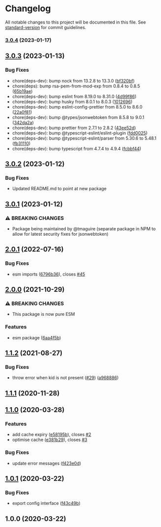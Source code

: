 # Changelog

All notable changes to this project will be documented in this file. See [standard-version](https://github.com/conventional-changelog/standard-version) for commit guidelines.

### [3.0.4](https://github.com/tmaguire/azure-ad-verify-token/compare/v3.0.3...v3.0.4) (2023-01-17)

## [3.0.3](https://github.com/tmaguire/azure-ad-verify-token/compare/v3.0.2...v3.0.3) (2023-01-13)


### Bug Fixes
* chore(deps-dev): bump nock from 13.2.8 to 13.3.0 ([bf320bf](https://github.com/tmaguire/azure-ad-verify-token/commit/bf320bf76429f6af1fa6bb413da1122b66921357))
* chore(deps): bump rsa-pem-from-mod-exp from 0.8.4 to 0.8.5 ([65b19ae](https://github.com/tmaguire/azure-ad-verify-token/commit/65b19ae4534e22027e46398575d81caec27e857e))
* chore(deps-dev): bump eslint from 8.19.0 to 8.31.0 ([4d99f86](https://github.com/tmaguire/azure-ad-verify-token/commit/4d99f86e29d108b300437b210c281606b1266fad))
* chore(deps-dev): bump husky from 8.0.1 to 8.0.3 ([1012696](https://github.com/tmaguire/azure-ad-verify-token/commit/1012696cfb17decb77df5a08e2839a649a71da75))
* chore(deps-dev): bump eslint-config-prettier from 8.5.0 to 8.6.0  ([22a0f81](https://github.com/tmaguire/azure-ad-verify-token/commit/22a0f81fc2aa81e26b9156ae58e931eac8fa1f77))
* chore(deps-dev): bump @types/jsonwebtoken from 8.5.8 to 9.0.1 ([342da2a](https://github.com/tmaguire/azure-ad-verify-token/commit/342da2aeb9b236f80edd7d2953f13d0b0a9d82b6))
* chore(deps-dev): bump prettier from 2.7.1 to 2.8.2 ([43ee52d](https://github.com/tmaguire/azure-ad-verify-token/commit/43ee52dfc0e688559eecbe67f094ff9fb7306366))
* chore(deps-dev): bump @typescript-eslint/eslint-plugin ([fdd0025](https://github.com/tmaguire/azure-ad-verify-token/commit/fdd0025dc39f7e7da3f83a5a66f24eb1be1c2eb4))
* chore(deps-dev): bump @typescript-eslint/parser from 5.30.6 to 5.48.1 ([fb31110](https://github.com/tmaguire/azure-ad-verify-token/commit/fb311109fec78ef0b4c8315cc9068fab788c746f))
* chore(deps-dev): bump typescript from 4.7.4 to 4.9.4 ([fcbbf44](https://github.com/tmaguire/azure-ad-verify-token/commit/fcbbf443269e524e23dbd9938e24b14bd6e5ddf2))

## [3.0.2](https://github.com/tmaguire/azure-ad-verify-token/compare/v3.0.1...v3.0.2) (2023-01-12)


### Bug Fixes
* Updated README.md to point at new package

## [3.0.1](https://github.com/tmaguire/azure-ad-verify-token/compare/v2.0.1...v3.0.1) (2023-01-12)


### ⚠ BREAKING CHANGES
* Package being maintained by @tmaguire (separate package in NPM to allow for latest security fixes for jsonwebtoken)

## [2.0.1](https://github.com/justinlettau/azure-ad-verify-token/compare/v2.0.0...v2.0.1) (2022-07-16)


### Bug Fixes

* esm imports ([6796b36](https://github.com/justinlettau/azure-ad-verify-token/commit/6796b36bbf3cda905bf18744f7f98bc09b0eafbb)), closes [#45](https://github.com/justinlettau/azure-ad-verify-token/issues/45)

## [2.0.0](https://github.com/justinlettau/azure-ad-verify-token/compare/v1.1.2...v2.0.0) (2021-10-29)


### ⚠ BREAKING CHANGES

* This package is now pure ESM

### Features

* esm package ([6aa4f5b](https://github.com/justinlettau/azure-ad-verify-token/commit/6aa4f5bbd5a0c8b89ab5232a61b83536eedf8105))

## [1.1.2](https://github.com/justinlettau/azure-ad-verify-token/compare/v1.1.1...v1.1.2) (2021-08-27)


### Bug Fixes

* throw error when kid is not present ([#29](https://github.com/justinlettau/azure-ad-verify-token/issues/29)) ([a968886](https://github.com/justinlettau/azure-ad-verify-token/commit/a968886a6bc0ae840c1ef6a32928b312e2f9ff46))

## [1.1.1](https://github.com/justinlettau/azure-ad-verify-token/compare/v1.1.0...v1.1.1) (2020-11-28)

## [1.1.0](https://github.com/justinlettau/azure-ad-verify-token/compare/v1.0.1...v1.1.0) (2020-03-28)


### Features

* add cache expiry ([e58195b](https://github.com/justinlettau/azure-ad-verify-token/commit/e58195bc9e51357f96f88eee6a7331899f0d5369)), closes [#2](https://github.com/justinlettau/azure-ad-verify-token/issues/2)
* optimise cache ([e381b29](https://github.com/justinlettau/azure-ad-verify-token/commit/e381b29e39e5630e98516b310eb06500ec436edd)), closes [#3](https://github.com/justinlettau/azure-ad-verify-token/issues/3)


### Bug Fixes

* update error messages ([f423e0d](https://github.com/justinlettau/azure-ad-verify-token/commit/f423e0dc3c6790ab1c214f4e7546ffa14656099d))

## [1.0.1](https://github.com/justinlettau/azure-ad-verify-token/compare/v1.0.0...v1.0.1) (2020-03-22)


### Bug Fixes

* export config interface ([f43c49b](https://github.com/justinlettau/azure-ad-verify-token/commit/f43c49bd9e69eb41a3f0522a7a72b5753c1ee79d))

## 1.0.0 (2020-03-22)
